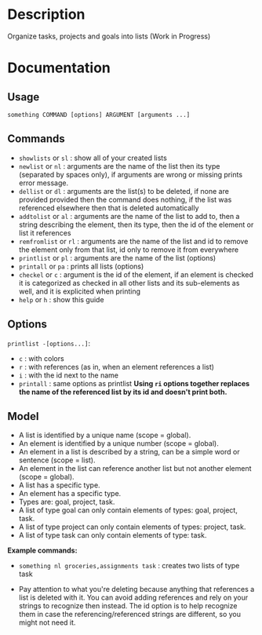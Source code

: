 # Description
Organize tasks, projects and goals into lists
(Work in Progress)

# Documentation
## Usage
`something COMMAND [options] ARGUMENT [arguments ...]`

## Commands
- `showlists` or `sl` : show all of your created lists
- `newlist` or `nl` : arguments are the name of the list then its type (separated by spaces only), if arguments are wrong or missing prints error message.
- `dellist` or `dl` : arguments are the list(s) to be deleted, if none are provided provided then the command does nothing, if the list was referenced elsewhere then that is deleted automatically
- `addtolist` or `al` : arguments are the name of the list to add to, then a string describing the element, then its type, then the id of the element or list it references
- `remfromlist` or `rl` : arguments are the name of the list and id to remove the element only from that list, id only to remove it from everywhere
- `printlist` or `pl` : arguments are the name of the list (options)
- `printall` or `pa` : prints all lists (options)
- `checkel` or `c` : argument is the id of the element, if an element is checked it is categorized as checked in all other lists and its sub-elements as well, and it is explicited when printing
- `help` or `h` : show this guide

## Options
`printlist -[options...]`:
- `c` : with colors
- `r` : with references (as in, when an element references a list)
- `i` : with the id next to the name
- `printall` : same options as printlist
**Using `ri` options together replaces the name of the referenced list by its id and doesn't print both.**

## Model
- A list is identified by a unique name (scope = global).
- An element is identified by a unique number (scope = global).
- An element in a list is described by a string, can be a simple word or sentence (scope = list).
- An element in the list can reference another list but not another element (scope = global).
- A list has a specific type.
- An element has a specific type.
- Types are: goal, project, task.
- A list of type goal can only contain elements of types: goal, project, task.
- A list of type project can only contain elements of types: project, task.
- A list of type task can only contain elements of type: task.

**Example commands:**
- `something nl groceries,assignments task` : creates two lists of type task

- Pay attention to what you're deleting because anything that references a list is deleted with it. You can avoid adding references and rely on your strings to recognize then instead. The id option is to help recognize them in case the referencing/referenced strings are different, so you might not need it.
